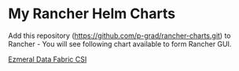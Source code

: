 # My Rancher Helm Charts
Add this repository (https://github.com/p-grad/rancher-charts.git) to Rancher - You will see following  chart available to form Rancher GUI.   
  

[Ezmeral Data Fabric CSI](charts/edf-csi/1.0/)
